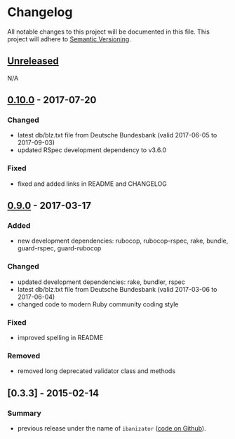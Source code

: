 # Changelog

All notable changes to this project will be documented in this file.
This project will adhere to [Semantic Versioning](http://semver.org/).

## [Unreleased]

N/A

## [0.10.0] - 2017-07-20
### Changed
- latest db/blz.txt file from Deutsche Bundesbank (valid 2017-06-05 to 2017-09-03)
- updated RSpec development dependency to v3.6.0

### Fixed
- fixed and added links in README and CHANGELOG

## [0.9.0] - 2017-03-17
### Added
- new development dependencies: rubocop, rubocop-rspec, rake, bundle, guard-rspec, guard-rubocop

### Changed
- updated development dependencies: rake, bundler, rspec
- latest db/blz.txt file from Deutsche Bundesbank (valid 2017-03-06 to 2017-06-04)
- changed code to modern Ruby community coding style

### Fixed
- improved spelling in README

### Removed
- removed long deprecated validator class and methods

## [0.3.3] - 2015-02-14
### Summary

- previous release under the name of `ibanizator` ([code on Github](softwareinmotion/ibanizator)).  

[Unreleased]: https://github.com/dkd/dkd-ibanizator/compare/master...develop
[0.10.0]: https://github.com/dkd/dkd-ibanizator/releases/tag/v0.10.0
[0.9.0]: https://github.com/dkd/dkd-ibanizator/releases/tag/v0.9.0

